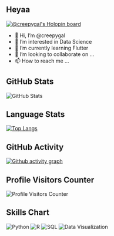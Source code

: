 ## Heyaa

[![@creepygal's Holopin board](https://holopin.me/creepygal)](https://holopin.io/@creepygal)
- 👋 Hi, I’m @creepygal
- 👀 I’m interested in Data Science
- 🌱 I’m currently learning Flutter
- 💞️ I’m looking to collaborate on ...
- 📫 How to reach me ...

## GitHub Stats

![GitHub Stats](https://github-readme-stats.vercel.app/api?username=creepygal&show_icons=true&theme=react)

## Language Stats

[![Top Langs](https://github-readme-stats.vercel.app/api/top-langs/?username=creepygal)](https://github.com/creepygal/github-readme-stats)

## GitHub Activity

[![Github activity graph](https://github-readme-activity-graph.cyclic.app/graph?username=creepygal&theme=github)](https://github.com/creepygal/github-readme-activity-graph)

## Profile Visitors Counter

![Profile Visitors Counter](https://komarev.com/ghpvc/?username=creepygal)

## Skills Chart

![Python](https://img.shields.io/badge/Python-Intermediate-yellow)
![R](https://img.shields.io/badge/R-Beginner-pink)
![SQL](https://img.shields.io/badge/SQL-Advanced-blue)
![Data Visualization](https://img.shields.io/badge/Data%20Visualization-Expert-green)


<!-- ## Recently Played Spotify Songs -->

<!-- ![Spotify recently played](https://spotify-recently-played-readme.vercel.app/api?user=creepygal7&count=1) -->
<!-- ![Spotify Recently Played](https://spotify-recently-played-readme.vercel.app/api?user=uz4uw7bn828g4nhtxrvnh71i2) -->
